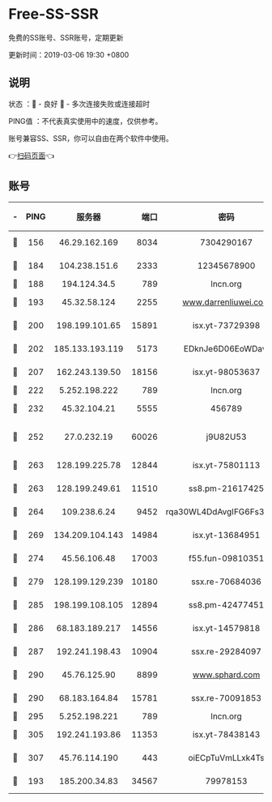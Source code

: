 # Free-SS-SSR

免费的SS账号、SSR账号，定期更新

更新时间：2019-03-06 19:30 +0800

## 说明

状态     ：🙂 - 良好 🙁 - 多次连接失败或连接超时

PING值   ：不代表真实使用中的速度，仅供参考。

账号兼容SS、SSR，你可以自由在两个软件中使用。

👉[扫码页面](https://liesauer.github.io/Free-SS-SSR/)👈

## 账号

|-|PING|服务器|端口|密码|加密方式|区域|
|:----:|:----:|:-----:|-----:|:----:|:----:|:----:|
|🙂|156|46.29.162.169|8034|7304290167|aes-256-cfb|RU|
|🙂|184|104.238.151.6|2333|12345678900|aes-256-cfb|JP|
|🙂|188|194.124.34.5|789|lncn.org|rc4|JP|
|🙂|193|45.32.58.124|2255|www.darrenliuwei.com|aes-256-cfb|JP|
|🙂|200|198.199.101.65|15891|isx.yt-73729398|aes-256-cfb|US|
|🙂|202|185.133.193.119|5173|EDknJe6D06EoWDaw|aes-256-cfb|US|
|🙂|207|162.243.139.50|18156|isx.yt-98053637|aes-256-cfb|US|
|🙂|222|5.252.198.222|789|lncn.org|rc4|JP|
|🙂|232|45.32.104.21|5555|456789|aes-256-cfb|SG|
|🙂|252|27.0.232.19|60026|j9U82U53|xchacha20-ietf-poly1305|HK|
|🙂|263|128.199.225.78|12844|isx.yt-75801113|aes-256-cfb|SG|
|🙂|263|128.199.249.61|11510|ss8.pm-21617425|aes-256-cfb|SG|
|🙂|264|109.238.6.24|9452|rqa30WL4DdAvgIFG6Fs3znzTa|aes-256-cfb|FR|
|🙂|269|134.209.104.143|14984|isx.yt-13684951|aes-256-cfb|SG|
|🙂|274|45.56.106.48|17003|f55.fun-09810351|aes-256-cfb|US|
|🙂|279|128.199.129.239|10180|ssx.re-70684036|aes-256-cfb|SG|
|🙂|285|198.199.108.105|12894|ss8.pm-42477451|aes-256-cfb|US|
|🙂|286|68.183.189.217|14556|isx.yt-14579818|aes-256-cfb|SG|
|🙂|287|192.241.198.43|10904|ssx.re-29284097|aes-256-cfb|US|
|🙂|290|45.76.125.90|8899|www.sphard.com|aes-256-cfb|AU|
|🙂|290|68.183.164.84|15781|ssx.re-70091853|aes-256-cfb|US|
|🙂|295|5.252.198.221|789|lncn.org|rc4|JP|
|🙂|305|192.241.193.86|11353|isx.yt-78438143|aes-256-cfb|US|
|🙂|307|45.76.114.190|443|oiECpTuVmLLxk4Ts|aes-256-cfb|AU|
|🙂|193|185.200.34.83|34567|79978153|aes-256-cfb|US|
